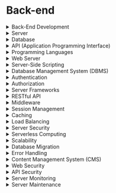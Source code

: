 

# Back-end

<details>

<summary>Back-End Development</summary>

- Back-end development focuses on the server-side of web applications.

- It handles data storage, processing, and communication between the front-end and the server.

- Back-end developers work with databases, server logic, and APIs.

</details>

<details>

<summary>Server</summary>

- A server is a computer or software that responds to client requests.

- It processes requests and delivers responses, typically over the internet.

- Servers store and manage data, enabling web applications to function.

</details>

<details>

<summary>Database</summary>

- A database is a structured collection of data organized for efficient retrieval.

- It stores information like user data, content, and application settings.

- Databases use SQL or NoSQL systems.

</details>

<details>

<summary>API (Application Programming Interface)</summary>

- APIs allow different software components or systems to communicate and exchange data.

- They define how requests and responses should be formatted and structured.

- APIs enable integration between services and applications.

</details>

<details>

<summary>Programming Languages</summary>

- Programming languages like Python, Ruby, Java, and PHP are used for back-end development.

- Developers write code to create server-side logic and functionality.

- Languages vary in syntax and features.

</details>

<details>

<summary>Web Server</summary>

- A web server is software that serves web content to clients (browsers).

- It receives HTTP requests and returns HTML, CSS, JavaScript, and other files.

- Common web servers include Apache, Nginx, and Microsoft IIS.

</details>

<details>

<summary>Server-Side Scripting</summary>

- Server-side scripting involves writing code that runs on the server.

- It generates dynamic web content, processes forms, and interacts with databases.

- Supports data-driven web applications.

</details>

<details>

<summary>Database Management System (DBMS)</summary>

- A DBMS is software for managing databases.

- It includes tools for creating, modifying, and querying databases.

- Popular DBMSs include MySQL, PostgreSQL, MongoDB, and Oracle.

</details>

<details>

<summary>Authentication</summary>

- Authentication verifies user identities before granting access to a system or application.

- It involves username-password validation, multi-factor authentication, and OAuth.

- Secures user accounts and data.

</details>

<details>

<summary>Authorization</summary>

- Authorization controls what actions users can perform based on their roles and permissions.

- It specifies who can access certain resources or perform specific operations.

- Enhances security and data protection.

</details>

<details>

<summary>Server Frameworks</summary>

- Server frameworks like Ruby on Rails, Django, Express.js, and Flask provide a structured foundation for back-end development.

- They include libraries and tools for building web applications efficiently.

- Streamline development and maintainability.

</details>

<details>

<summary>RESTful API</summary>

- A RESTful API follows the principles of Representational State Transfer (REST).

- It uses standard HTTP methods like GET, POST, PUT, DELETE for data manipulation.

- Enables stateless and scalable web services.

</details>

<details>

<summary>Middleware</summary>

- Middleware is software that sits between the web server and the application logic.

- It handles tasks like authentication, request parsing, and logging.

- Enhances application functionality and security.

</details>

<details>

<summary>Session Management</summary>

- Session management maintains user data across multiple requests.

- It tracks user interactions and stores data like login status and shopping carts.

- Critical for maintaining user state.

</details>

<details>

<summary>Caching</summary>

- Caching stores frequently accessed data in memory for faster retrieval.

- It reduces server load and improves response times.

- Common caching methods include CDN caching and in-memory caching.

</details>

<details>

<summary>Load Balancing</summary>

- Load balancing distributes incoming traffic across multiple servers.

- It improves application reliability and handles increased user loads.

- Ensures high availability and performance.

</details>

<details>

<summary>Server Security</summary>

- Server security involves protecting servers from unauthorized access and vulnerabilities.

- Measures include firewalls, regular updates, and intrusion detection systems.

- Critical for data protection and system integrity.

</details>

<details>

<summary>Serverless Computing</summary>

- Serverless computing allows developers to run code without managing servers.

- It abstracts server infrastructure, focusing on writing and deploying code.

- Simplifies scalability and reduces maintenance.

</details>

<details>

<summary>Scalability</summary>

- Scalability is the ability of a system to handle increased load and demand.

- It can be achieved through vertical scaling (adding resources) or horizontal scaling (adding more servers).

- Ensures performance under heavy traffic.

</details>

<details>

<summary>Database Migration</summary>

- Database migration involves changing the structure or data of a database without data loss.

- It's essential when evolving applications and schemas.

- Supports version control and updates.

</details>

<details>

<summary>Error Handling</summary>

- Error handling is managing unexpected issues that may occur in server-side code.

- It involves logging errors, providing meaningful error messages, and gracefully handling failures.

- Improves application reliability and user experience.

</details>

<details>

<summary>Content Management System (CMS)</summary>

- CMS like WordPress and Drupal help manage and publish digital content.

- They offer user-friendly interfaces for creating and editing content.

- Ideal for websites with frequent content updates.

</details>

<details>

<summary>Web Security</summary>

- Web security measures protect server applications from threats like hacking, SQL injection, and data breaches.

- It involves encryption, secure coding practices, and security audits.

- Critical for data protection and user trust.

</details>

<details>

<summary>API Security</summary>

- API security focuses on protecting API endpoints and data from unauthorized access and attacks.

- It includes authentication, rate limiting, and input validation.

- Ensures secure data exchange.

</details>

<details>

<summary>Server Monitoring</summary>

- Server monitoring tracks server performance, resource usage, and uptime.

- It provides insights into server health and helps identify and address issues.

- Critical for maintaining application availability.

</details>

<details>

<summary>Server Maintenance</summary>

- Server maintenance involves routine tasks like updates, backups, and performance optimization.

- It ensures server reliability and security.

- Prevents downtime and data loss.

</details>

